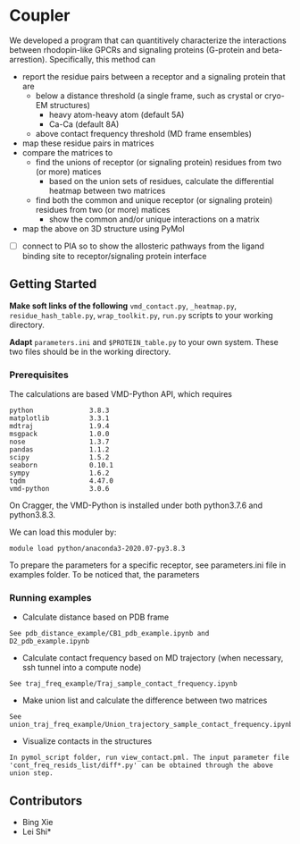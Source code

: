 
# Coupler
We developed a program that can quantitively characterize the interactions between rhodopin-like GPCRs and signaling proteins (G-protein and beta-arrestion). Specifically, this method can  
- report the residue pairs between a receptor and a signaling protein that are 
  - below a distance threshold (a single frame, such as crystal or cryo-EM structures)
    - heavy atom-heavy atom (default 5A)
    - Ca-Ca (default 8A)
  - above contact frequency threshold (MD frame ensembles)
- map these residue pairs in matrices 
- compare the matrices to
  - find the unions of receptor (or signaling protein) residues from two (or more) matices
      - based on the union sets of residues, calculate the differential heatmap between two matrices
  - find both the common and unique receptor (or signaling protein) residues from two (or more) matices
      - show the common and/or unique interactions on a matrix
- map the above on 3D structure using PyMol

- [ ] connect to PIA so to show the allosteric pathways from the ligand binding site to receptor/signaling protein interface 

## Getting Started
 **Make soft links of the following** ```vmd_contact.py```, ```_heatmap.py```, ```residue_hash_table.py```, ```wrap_toolkit.py```, ```run.py``` scripts to your working directory.
 
 **Adapt** ```parameters.ini``` and ```$PROTEIN_table.py``` to your own system. These two files should be in the working directory.

### Prerequisites 
The calculations are based VMD-Python API, which requires 
```
python              3.8.3
matplotlib          3.3.1
mdtraj              1.9.4
msgpack             1.0.0
nose                1.3.7
pandas              1.1.2
scipy               1.5.2
seaborn             0.10.1
sympy               1.6.2
tqdm                4.47.0
vmd-python          3.0.6
```
On Cragger, the VMD-Python is installed under both python3.7.6 and python3.8.3.

We can load this moduler by:
```
module load python/anaconda3-2020.07-py3.8.3 
```

To prepare the parameters for a specific receptor, see parameters.ini file in examples folder. To be noticed that, the parameters


### Running examples

- Calculate distance based on PDB frame
```
See pdb_distance_example/CB1_pdb_example.ipynb and D2_pdb_example.ipynb
```
- Calculate contact frequency based on MD trajectory (when necessary, ssh tunnel into a compute node)
```
See traj_freq_example/Traj_sample_contact_frequency.ipynb
```
- Make union list and calculate the difference between two matrices
```
See union_traj_freq_example/Union_trajectory_sample_contact_frequency.ipynb
```
- Visualize contacts in the structures
```
In pymol_script folder, run view_contact.pml. The input parameter file 'cont_freq_resids_list/diff*.py' can be obtained through the above union step.
```
## Contributors

* Bing Xie  
* Lei Shi*  
